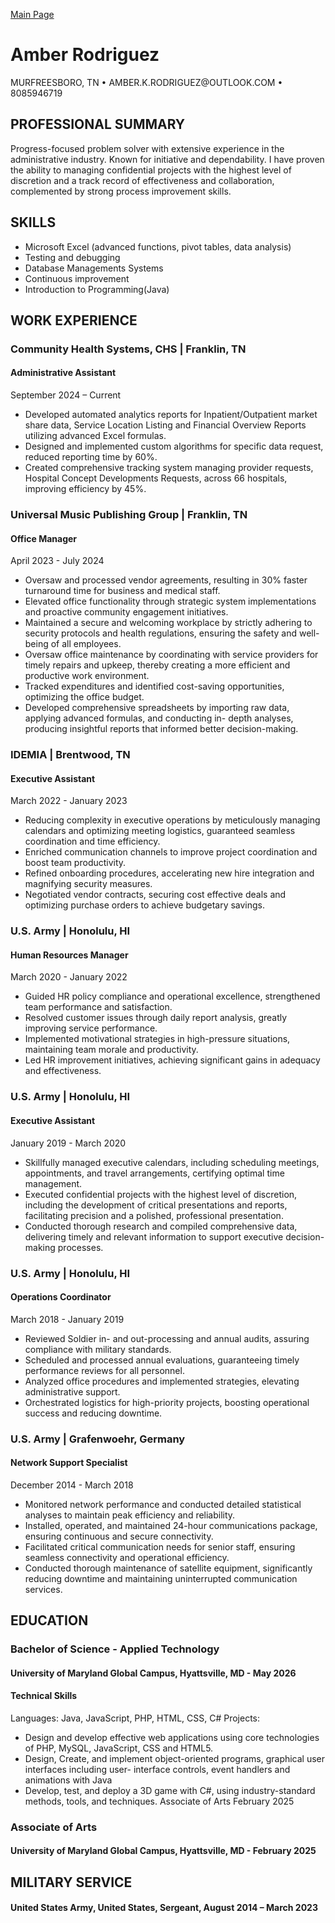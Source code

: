 <a href="https://amberkrodriguez.github.io/Portfolio-/">Main Page</a> 

<h1>Amber Rodriguez</h1>
MURFREESBORO, TN • AMBER.K.RODRIGUEZ@OUTLOOK.COM • 8085946719

<h2>PROFESSIONAL SUMMARY</h2>
Progress-focused problem solver with extensive experience in the administrative industry. Known for initiative and dependability. I have proven the ability to managing confidential projects with the highest level of discretion and a track record of effectiveness and collaboration, complemented by strong process improvement skills.


<h2>SKILLS</h2>
  <ul>
    <li>Microsoft Excel (advanced functions, pivot tables, data analysis)</li>
    <li>Testing and debugging</li>
    <li>Database Managements Systems</li>
    <li>Continuous improvement</li>
    <li>Introduction to Programming(Java)</li>
  </ul>

<h2>WORK EXPERIENCE</h2>

<h3>Community Health Systems, CHS | Franklin, TN</h3>
<h4>Administrative Assistant</h4>
September 2024 – Current
<ul>
  <li>Developed automated analytics reports for Inpatient/Outpatient market share data, Service Location Listing and
  Financial Overview Reports utilizing advanced Excel formulas.</li>
  <li>Designed and implemented custom algorithms for specific data request, reduced reporting time by 60%.</li>
  <li>Created comprehensive tracking system managing provider requests, Hospital Concept Developments Requests, across 66 hospitals, 
    improving efficiency by 45%.</li>
</ul>

<h3>Universal Music Publishing Group | Franklin, TN</h3>
<h4>Office Manager</h4>
April 2023 - July 2024
<ul>
  <li>Oversaw and processed vendor agreements, resulting in 30% faster turnaround time for business and medical staff.</li>
  <li>Elevated office functionality through strategic system implementations and proactive community engagement initiatives.</li>
  <li>Maintained a secure and welcoming workplace by strictly adhering to security protocols and health regulations, ensuring the safety and well-being of   all employees.</li>
  <li>Oversaw office maintenance by coordinating with service providers for timely repairs and upkeep, thereby creating a more efficient and productive work environment.</li>
  <li>Tracked expenditures and identified cost-saving opportunities, optimizing the office budget.</li>
  <li>Developed comprehensive spreadsheets by importing raw data, applying advanced formulas, and conducting in-
  depth analyses, producing insightful reports that informed better decision-making.</li>
</ul>

<h3>IDEMIA | Brentwood, TN </h3>
<h4>Executive Assistant</h4>
March 2022 - January 2023 
<ul>
  <li>Reducing complexity in executive operations by meticulously managing calendars and optimizing meeting logistics, guaranteed seamless coordination and time efficiency.</li>
  <li>Enriched communication channels to improve project coordination and boost team productivity.</li>
  <li>Refined onboarding procedures, accelerating new hire integration and magnifying security measures.</li>
  <li>Negotiated vendor contracts, securing cost effective deals and optimizing purchase orders to achieve budgetary savings.</li>
</ul>

<h3>U.S. Army | Honolulu, HI</h3>
<h4>Human Resources Manager</h4>
  March 2020 - January 2022 
 <ul>   
  <li>Guided HR policy compliance and operational excellence, strengthened team performance and satisfaction.</li>
  <li>Resolved customer issues through daily report analysis, greatly improving service performance.</li>
  <li>Implemented motivational strategies in high-pressure situations, maintaining team morale and productivity.</li>
  <li>Led HR improvement initiatives, achieving significant gains in adequacy and effectiveness.</li>
 </ul>
 
<h3>U.S. Army | Honolulu, HI</h3>
<h4>Executive Assistant</h4>
January 2019 - March 2020 
<ul>
  <li>Skillfully managed executive calendars, including scheduling meetings, appointments, and travel arrangements, certifying optimal time management.</li>
  <li>Executed confidential projects with the highest level of discretion, including the development of critical presentations and reports, facilitating precision and a polished, professional presentation.</li>
  <li>Conducted thorough research and compiled comprehensive data, delivering timely and relevant information to support executive decision-making processes.  </li>
</ul>
 
<h3>U.S. Army | Honolulu, HI</h3> 
<h4>Operations Coordinator</h4>
March 2018 - January 2019
<ul>
  <li>Reviewed Soldier in- and out-processing and annual audits, assuring compliance with military standards.</li> 
  <li>Scheduled and processed annual evaluations, guaranteeing timely performance reviews for all personnel.</li>
  <li>Analyzed office procedures and implemented strategies, elevating administrative support.</li>
  <li>Orchestrated logistics for high-priority projects, boosting operational success and reducing downtime.</li>
</ul>

<h3>U.S. Army | Grafenwoehr, Germany</h3>
<h4>Network Support Specialist</h4>
December 2014 - March 2018
<ul>
  <li>Monitored network performance and conducted detailed statistical analyses to maintain peak efficiency and reliability.</li>
  <li>Installed, operated, and   maintained 24-hour communications package, ensuring continuous and secure connectivity.</li>
  <li>Facilitated critical communication needs for senior staff, ensuring seamless connectivity and operational efficiency.</li>
  <li>Conducted thorough maintenance of satellite equipment, significantly reducing downtime and maintaining uninterrupted communication services.</li>
</ul>


<h2>EDUCATION</h2>

<h3>Bachelor of Science - Applied Technology</h3>
<h4>University of Maryland Global Campus, Hyattsville, MD - May 2026</h4>

<h4>Technical Skills</h4>
Languages: Java, JavaScript, PHP, HTML, CSS, C# Projects:
<ul>
  <li>Design and develop effective web applications using core technologies of PHP, MySQL, JavaScript, CSS and HTML5.</li>
  <li>Design, Create, and implement object-oriented programs, graphical user interfaces including user- interface controls, event handlers and animations with Java</li>
  <li>Develop, test, and deploy a 3D game with C#, using industry-standard methods, tools, and techniques. Associate of Arts February 2025</li>
 </ul>
 
<h3>Associate of Arts</h3>
<h4>University of Maryland Global Campus, Hyattsville, MD - February 2025</h4>


<h2>MILITARY SERVICE</h2>
<h4>United States Army, United States, Sergeant, August 2014 – March 2023</h4>




